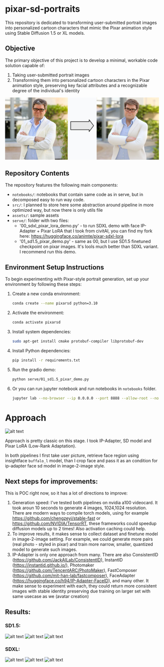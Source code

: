 # pixar-sd-portraits

This repository is dedicated to transforming user-submitted portrait images into personalized cartoon characters that mimic the Pixar animation style using Stable Diffusion 1.5 or XL models.

## Objective

The primary objective of this project is to develop a minimal, workable code solution capable of:
1. Taking user-submitted portrait images
2. Transforming them into personalized cartoon characters in the Pixar animation style, preserving key facial attributes and a recognizable degree of the individual's identity

![Example Image](assets/result.jpg)

## Repository Contents

The repository features the following main components:
- `notebooks/`: notebooks that contain same code as in serve, but in decomposed easy to run way code.
- `src/`: I planned to store here some abstraction around pipeline in more optimized way, but now there is only utils file
- `assets/`: sample assets
- `serve/`: folder with two files:
   - '00_sdxl_pixar_lora_demo.py' - to run SDXL demo with face IP-Adapter + Pixar LoRA that I took from civitAI, you can find my fork here: https://huggingface.co/animte/pixar-sdxl-lora
   - '01_sd1.5_pixar_demo.py' - same as 00, but I use SD1.5 finetuned checkpoint on pixar images. It's lools much better than SDXL variant. I recommend run this demo.

## Environment Setup Instructions

To begin experimenting with Pixar-style portrait generation, set up your environment by following these steps:

1. Create a new conda environment:
   ```bash
   conda create --name pixarsd python=3.10
   ```

2. Activate the environment:
   ```bash
   conda activate pixarsd
   ```

3. Install system dependencies:
   ```bash
   sudo apt-get install cmake protobuf-compiler libprotobuf-dev
   ```

4. Install Python dependencies:
   ```bash
   pip install -r requirements.txt
   ```

5. Run the gradio demo:
   ```bash
   python serve/01_sd1.5_pixar_demo.py
   ```

6. Or you can run jupyter notebook and run notebooks in `notebooks` folder.
   ```bash
   jupyter lab --no-browser --ip 0.0.0.0 --port 8888 --allow-root --notebook-dir=.
   ```

# Approach

![alt text](./examples/image.png)

Approach is pretty classic on this stage. I took IP-Adapter, SD model and Pixar LoRA (Low-Rank Adaptation).

In both pipelines I first take user picture, retrieve face region using insightface `buffalo_l` model, than I crop face and pass it as an condition for ip-adapter face sd model in image-2-image style. 

## Next steps for improvements:

This is POC right now, so it has a lot of directions to improve:
1. Generation speed: I've tested both pipelines on nvidia a100 videocard. It took aroun 10 seconds to generate 4 images, 1024,1024 resolution. There are modern ways to compile torch models, using for example https://github.com/chengzeyi/stable-fast or https://github.com/NVIDIA/TensorRT, these frameworks could speedup diffusion models up to 2 times! Also activation caching could help.
2. To improve results, it makes sense to collect dataset and finetune model in image-2-image setting. For example, we could generate more pairs (real photo - styled in pixar) and train more narrow, smaller, quantized model to generate such images.
3. IP-Adapter is only one approach from many. There are also ConsistentID (https://github.com/JackAILab/ConsistentID), InstantID  (https://instantid.github.io/), Photomaker (https://github.com/TencentARC/PhotoMaker), FastComposer (https://github.com/mit-han-lab/fastcomposer), FaceAdapter (https://huggingface.co/h94/IP-Adapter-FaceID), and many other. It make sense to experiment with each, they could return more consistent images with stable identity preserving due training on larger set with same usecase as we (avatar creation)

## Results:

### SD1.5:

![alt text](./examples/image-4.png)
![alt text](./examples/image-5.png)
![alt text](./examples/image-6.png)

### SDXL:

![alt text](./examples/image-8.png)
![alt text](./examples/image-2.png)
![alt text](./examples/image-7.png)

